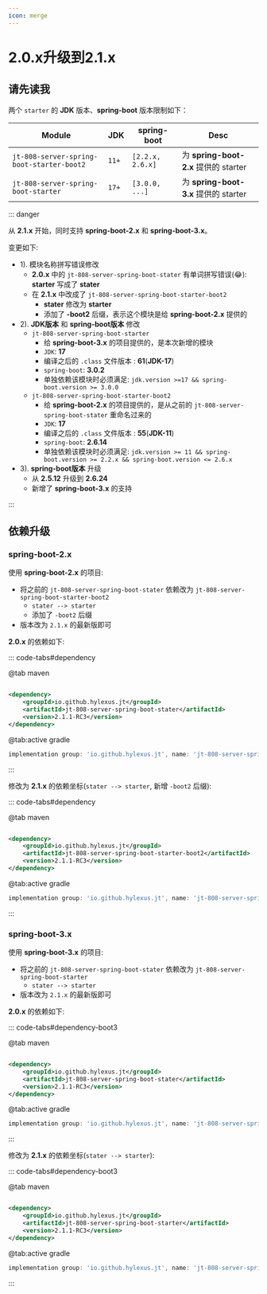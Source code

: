 ```yaml
---
icon: merge
---
```


# 2.0.x升级到2.1.x

## 请先读我

两个 `starter` 的 **JDK** 版本、**spring-boot** 版本限制如下：

| Module                                    | JDK   | spring-boot      | Desc                              |
|-------------------------------------------|-------|------------------|-----------------------------------|
| `jt-808-server-spring-boot-starter-boot2` | `11+` | `[2.2.x, 2.6.x]` | 为 **spring-boot-2.x** 提供的 starter |
| `jt-808-server-spring-boot-starter`       | `17+` | `[3.0.0, ...]`   | 为 **spring-boot-3.x** 提供的 starter |

::: danger

从 **2.1.x** 开始，同时支持 **spring-boot-2.x** 和 **spring-boot-3.x**。

变更如下:

- 1). 模块名称拼写错误修改
    - **2.0.x** 中的 `jt-808-server-spring-boot-stater` 有单词拼写错误(😂): **starter** 写成了 **stater**
    - 在 **2.1.x** 中改成了 `jt-808-server-spring-boot-starter-boot2`
        - **stater** 修改为 **starter**
        - 添加了 **-boot2** 后缀，表示这个模块是给 **spring-boot-2.x** 提供的
- 2). **JDK版本** 和 **spring-boot版本** 修改
    - `jt-808-server-spring-boot-starter`
        - 给 **spring-boot-3.x** 的项目提供的，是本次新增的模块
        - `JDK`: **17**
        - 编译之后的 `.class` 文件版本 : **61**(**JDK-17**)
        - `spring-boot`: **3.0.2**
        - 单独依赖该模块时必须满足: `jdk.version >=17 && spring-boot.version >= 3.0.0`
    - `jt-808-server-spring-boot-starter-boot2`
        - 给 **spring-boot-2.x** 的项目提供的，是从之前的 `jt-808-server-spring-boot-stater` 重命名过来的
        - `JDK`: **17**
        - 编译之后的 `.class` 文件版本 : **55**(**JDK-11**)
        - `spring-boot`: **2.6.14**
        - 单独依赖该模块时必须满足: `jdk.version >= 11 && spring-boot.version >= 2.2.x && spring-boot.version <= 2.6.x`
- 3). **spring-boot版本** 升级
    - 从 **2.5.12** 升级到 **2.6.24**
    - 新增了 **spring-boot-3.x** 的支持

:::

## 依赖升级

### spring-boot-2.x

使用 **spring-boot-2.x** 的项目:

- 将之前的 `jt-808-server-spring-boot-stater` 依赖改为 `jt-808-server-spring-boot-starter-boot2`
    - `stater --> starter`
    - 添加了 `-boot2` 后缀
- 版本改为 `2.1.x` 的最新版即可

**2.0.x** 的依赖如下:

::: code-tabs#dependency

@tab maven

```xml

<dependency>
    <groupId>io.github.hylexus.jt</groupId>
    <artifactId>jt-808-server-spring-boot-stater</artifactId>
    <version>2.1.1-RC3</version>
</dependency>
```

@tab:active gradle

```groovy
implementation group: 'io.github.hylexus.jt', name: 'jt-808-server-spring-boot-stater', version: '2.1.1-RC3'
```

:::

修改为 **2.1.x** 的依赖坐标(`stater --> starter`, 新增 `-boot2` 后缀):

::: code-tabs#dependency

@tab maven

```xml

<dependency>
    <groupId>io.github.hylexus.jt</groupId>
    <artifactId>jt-808-server-spring-boot-starter-boot2</artifactId>
    <version>2.1.1-RC3</version>
</dependency>
```

@tab:active gradle

```groovy
implementation group: 'io.github.hylexus.jt', name: 'jt-808-server-spring-boot-starter-boot2', version: '2.1.1-RC3'
```

:::

### spring-boot-3.x

使用 **spring-boot-3.x** 的项目:

- 将之前的 `jt-808-server-spring-boot-stater` 依赖改为 `jt-808-server-spring-boot-starter`
    - `stater --> starter`
- 版本改为 `2.1.x` 的最新版即可

**2.0.x** 的依赖如下:

::: code-tabs#dependency-boot3

@tab maven

```xml

<dependency>
    <groupId>io.github.hylexus.jt</groupId>
    <artifactId>jt-808-server-spring-boot-stater</artifactId>
    <version>2.1.1-RC3</version>
</dependency>
```

@tab:active gradle

```groovy
implementation group: 'io.github.hylexus.jt', name: 'jt-808-server-spring-boot-stater', version: '2.1.1-RC3'
```

:::

修改为 **2.1.x** 的依赖坐标(`stater --> starter`):

::: code-tabs#dependency-boot3

@tab maven

```xml

<dependency>
    <groupId>io.github.hylexus.jt</groupId>
    <artifactId>jt-808-server-spring-boot-starter</artifactId>
    <version>2.1.1-RC3</version>
</dependency>
```

@tab:active gradle

```groovy
implementation group: 'io.github.hylexus.jt', name: 'jt-808-server-spring-boot-starter', version: '2.1.1-RC3'
```

:::
